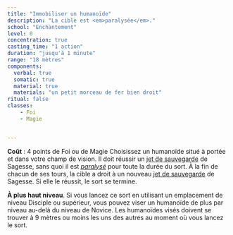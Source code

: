 ```yaml
---
title: "Immobiliser un humanoïde"
description: "La cible est <em>paralysée</em>."
school: "Enchantement"
level: 0
concentration: true
casting_time: "1 action"
duration: "jusqu'à 1 minute"
range: "18 mètres"
components:
  verbal: true
  somatic: true
  material: true
  materials: "un petit morceau de fer bien droit"
ritual: false
classes:
    - Foi
    - Magie


---
```

**Coût** : 4 points de Foi ou de Magie
Choisissez un humanoïde situé à portée et dans votre champ de vision. Il doit réussir un [jet de sauvegarde](/utiliser-les-caracteristiques/#jets-de-sauvegarde) de Sagesse, sans quoi il est [_paralysé_](/gerer-la-sante-du-personnage/#paralyse) pour toute la durée du sort. À la fin de chacun de ses tours, la cible a droit à un nouveau [jet de sauvegarde](/utiliser-les-caracteristiques/#jets-de-sauvegarde) de Sagesse. Si elle le réussit, le sort se termine.

**À plus haut niveau**. Si vous lancez ce sort en utilisant un emplacement de niveau Disciple ou supérieur, vous pouvez viser un humanoïde de plus par niveau au-delà du niveau de Novice. Les humanoïdes visés doivent se trouver à 9 mètres ou moins les uns des autres au moment où vous lancez le sort.
